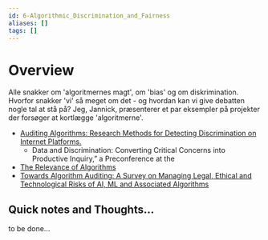 ```yaml
---
id: 6-Algorithmic_Discrimination_and_Fairness
aliases: []
tags: []
---
```





# Overview
Alle snakker om 'algoritmernes magt', om 'bias' og om diskrimination. Hvorfor snakker 'vi' så meget om det - og hvordan kan vi give debatten nogle tal at stå på? Jeg, Jannick, præsenterer et par eksempler på projekter der forsøger at kortlægge 'algoritmerne'.

- [Auditing Algorithms: Research Methods for Detecting Discrimination on Internet Platforms.](http://social.cs.uiuc.edu/papers/pdfs/ICA2014-Sandvig.pdf)
    - Data and Discrimination: Converting Critical Concerns into Productive Inquiry,” a Preconference at the
- [The Relevance of Algorithms](https://doi.org/10.7551/mitpress/9780262525374.003.0009)
- [Towards Algorithm Auditing: A Survey on Managing Legal, Ethical and Technological Risks of AI, ML and Associated Algorithms](https://doi.org/10.2139/ssrn.3778998)

## Quick notes and Thoughts...
to be done...

